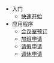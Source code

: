 - 入门
    - [快速开始](/#海育佳集团-oa-小程序)
- 应用程序
    - [会议室预订](/meeting)
    - [加班申请](/overtime)
    - [请假申请](/leave)
    - [调休申请](/days-off)